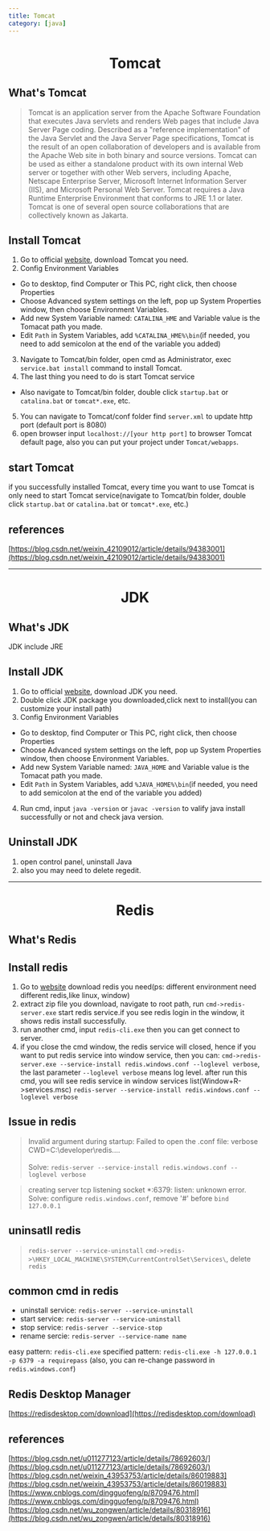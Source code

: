 ```yaml
---
title: Tomcat
category: [java]
---
```


# <center>Tomcat</center>

## What's Tomcat
> Tomcat is an application server from the Apache Software Foundation that executes Java servlets and renders Web pages that include Java Server Page coding. Described as a "reference implementation" of the Java Servlet and the Java Server Page specifications, Tomcat is the result of an open collaboration of developers and is available from the Apache Web site in both binary and source versions. Tomcat can be used as either a standalone product with its own internal Web server or together with other Web servers, including Apache, Netscape Enterprise Server, Microsoft Internet Information Server (IIS), and Microsoft Personal Web Server. Tomcat requires a Java Runtime Enterprise Environment that conforms to JRE 1.1 or later.
Tomcat is one of several open source collaborations that are collectively known as Jakarta.


## Install Tomcat
1. Go to official [website](http://tomcat.apache.org/), download Tomcat you need.
2. Config Environment Variables
  - Go to desktop, find Computer or This PC, right click, then choose Properties
  - Choose Advanced system settings on the left, pop up System Properties window, then choose Environment Variables.
  - Add new System Variable named: `CATALINA_HME` and Variable value is the Tomacat path you made.
  - Edit `Path` in System Variables, add `%CATALINA_HME%\bin`(if needed, you need to add semicolon at the end of the variable you added)
3. Navigate to Tomcat/bin folder, open cmd as Administrator, exec `service.bat install` command to install Tomcat.
4. The last thing you need to do is start Tomcat service
  - Also navigate to Tomcat/bin folder, double click `startup.bat` or `catalina.bat` or `tomcat*.exe`, etc.
5. You can navigate to Tomcat/conf folder find `server.xml` to update http port (default port is  8080)
6. open browser input `localhost://[your http port]` to browser Tomcat default page, also you can put your project under `Tomcat/webapps`.
  
## start Tomcat
if you successfully installed Tomcat, every time you want to use Tomcat is only need to start Tomcat service(navigate to Tomcat/bin folder, double click `startup.bat` or `catalina.bat` or `tomcat*.exe`, etc.)


## references
[https://blog.csdn.net/weixin_42109012/article/details/94383001](https://blog.csdn.net/weixin_42109012/article/details/94383001)

---

# <center>JDK</center>

## What's JDK
JDK include JRE

## Install JDK
1. Go to official [website](https://www.oracle.com/technetwork/java/javase/downloads/index.html), download JDK you need.
2. Double click JDK package you downloaded,click next to install(you can customize your install path)
3.  Config Environment Variables
  - Go to desktop, find Computer or This PC, right click, then choose Properties
  - Choose Advanced system settings on the left, pop up System Properties window, then choose Environment Variables.
  - Add new System Variable named: `JAVA_HOME` and Variable value is the Tomacat path you made.
  - Edit `Path` in System Variables, add `%JAVA_HOME%\bin`(if needed, you need to add semicolon at the end of the variable you added)
4. Run cmd, input `java -version` or `javac -version` to valify java install successfully or not and check java version. 

## Uninstall JDK
1. open control panel, uninstall Java
2. also you may need to delete regedit.

---

# <center>Redis</center>

## What's Redis

## Install redis
1. Go to [website](https://github.com/microsoftarchive/redis/releases) download redis you need(ps: different environment need different redis,like linux, window)
2. extract zip file you download, navigate to root path, run `cmd->redis-server.exe` start redis service.if you see redis login in the window, it shows redis install successfully.
2. run another cmd, input `redis-cli.exe` then you can get connect to server.
3. if you close the cmd window, the redis service will closed, hence if you want to put redis service into window service, then you can: `cmd->redis-server.exe --service-install redis.windows.conf --loglevel verbose`, the last parameter `--loglevel verbose` means log level. after run this cmd, you will see redis service in window services list(Window+R->services.msc)
`redis-server --service-install redis.windows.conf --loglevel verbose`

## Issue in redis
>  Invalid argument during startup: Failed to open the .conf file: 
   verbose CWD=C:\developer\redis....<br/>  
   Solve: `redis-server --service-install redis.windows.conf --loglevel verbose`
   
> creating server tcp listening socket *:6379: listen: unknown error.<br/>
  Solve: configure `redis.windows.conf`, remove '#' before `bind 127.0.0.1`
## uninsatll redis
> `redis-server --service-uninstall`
> `cmd->redis->\HKEY_LOCAL_MACHINE\SYSTEM\CurrentControlSet\Services\`, delete `redis`

## common cmd in redis
* uninstall service: `redis-server --service-uninstall`
* start service: `redis-server --service-uninstall`
* stop service: `redis-server --service-stop`
* rename sercie: `redis-server --service-name name`

easy pattern: `redis-cli.exe`
specified pattern: `redis-cli.exe -h 127.0.0.1 -p 6379 -a requirepass` (also, you can re-change password in `redis.windows.conf`)

## Redis Desktop Manager
[https://redisdesktop.com/download](https://redisdesktop.com/download)
## references
[https://blog.csdn.net/u011277123/article/details/78692603/](https://blog.csdn.net/u011277123/article/details/78692603/)
[https://blog.csdn.net/weixin_43953753/article/details/86019883](https://blog.csdn.net/weixin_43953753/article/details/86019883)
[https://www.cnblogs.com/dingguofeng/p/8709476.html](https://www.cnblogs.com/dingguofeng/p/8709476.html)
[https://blog.csdn.net/wu_zongwen/article/details/80318916](https://blog.csdn.net/wu_zongwen/article/details/80318916)

